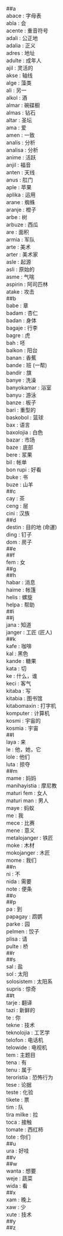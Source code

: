 ##a  
abace : 字母表  
abla : 会  
acente : 重音符号  
adali : 公正地  
adalia : 正义  
adres : 地址  
adulte : 成年人  
ajil : 灵活的  
akse : 轴线  
alge : 藻类  
ali : 另一  
alkol : 酒  
almar : 碗碟橱  
almas : 钻石  
altar : 圣坛  
ama : 爱  
amen : 一致  
analis : 分析  
analisa : 分析  
anime : 活跃  
anjil : 福音  
anten : 天线  
anus : 肛门  
aple : 苹果  
aplika : 运用  
arane : 蜘蛛  
aranje : 橙子  
arbe : 树  
arbuze : 西瓜  
are : 面积  
armia : 军队  
arte : 美术  
arter : 美术家  
asle : 起源  
asli : 原始的  
asme : 气喘  
aspirin : 阿司匹林  
atake : 攻击  
##b  
babe : 章  
badam : 杏仁  
badan : 身体  
bagaje : 行李  
bagre : 虎  
bah : 呸  
balkon : 阳台  
banan : 香蕉  
bande : 班  (一帮)  
bandir : 旗  
banye : 洗澡  
banyokamar : 浴室  
banyu : 游泳  
banze : 板子  
bari : 重型的  
baskobol : 篮球  
bax : 语言  
baxolojia : 白色  
bazar : 市场  
baze : 底部  
bere : 浆果  
bil : 帐单   
bon rupi : 好看  
buke : 书  
buze : 山羊   
##c  
cay : 茶  
ceng : 层  
cini : 汉族  
##d  
destin : 目的地 (命運)  
ding : 钉子   
dom : 房子  
##e  
##f  
fem : 女  
##g  
##h  
habar : 消息  
haime : 帐篷  
helis : 螺旋  
helpa : 帮助  
##i  
##j  
jana : 知道  
janger : 工匠 (匠人)  
##k  
kafe : 咖啡  
kal : 黑色  
kande : 糖果  
kata : 切  
ke : 什么，谁  
keci : 客气  
kitaba : 写  
kitabia : 图书馆  
kitabomaxin : 打字机  
komputer : 计算机  
kosmi : 宇宙的  
kosmia : 宇宙  
##l  
laya : 来  
le : 他，她，它  
lole : 他们  
luta : 掠夺   
##m  
mame : 妈妈  
manihayistia : 摩尼教   
maturi fem : 女人  
maturi man : 男人  
maye : 蚂蚁   
me : 我  
mece : 比赛  
mene : 意义  
metalojanger : 铁匠  
moke : 木材  
mokojanger : 木匠  
mome : 我们  
##n  
ni : 不  
nida : 需要  
note : 便条  
##o  
##p  
pa : 到  
papagay : 鹉鹦  
parke : 园  
pelmen : 饺子   
plisa : 请  
pulte : 桥  
##r  
##s  
sal : 盐   
sol : 太阳  
solosistem : 太阳系  
supris : 惊奇  
##t  
tarje : 翻译  
tazi : 新鲜的  
te : 你  
tekne : 技术  
teknolojia : 工艺学  
telofon : 电话机  
telowide : 电视机  
tem : 主题目  
tena : 有  
tenu : 属于  
teroristia : 恐怖行为  
tese : 论据  
teste : 化验  
tikete : 票  
tim : 队  
tira milke : 拉  
toca : 接触  
tomate : 西红柿  
tote : 你们  
##u  
ura : 好哇   
##v  
##w  
wanta : 想要  
weje : 蔬菜  
wida : 看  
##x  
xam : 晚上  
xaw : 少  
xute : 技术  
##y  
##z  
